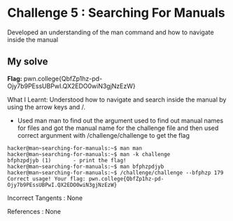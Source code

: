 # Challenge 5 : Searching For Manuals

Developed an understanding of the man command and how to navigate inside the manual

## My solve

**Flag:** pwn.college{QbfZp1hz-pd-Ojy7b9PEssUBPwI.QX2EDO0wiN3gjNzEzW}

What I Learnt: Understood how to navigate and search inside the manual by using the arrow keys and /.

- Used man man to find out the argument used to find out manual names for files and got the manual name for the challenge file and then used correct argunment with /challenge/challenge to get the flag

```
hacker@man~searching-for-manuals:~$ man man
hacker@man~searching-for-manuals:~$ man -k challenge
bfphzpdjyb (1)       - print the flag!
hacker@man~searching-for-manuals:~$ man bfphzpdjyb
hacker@man~searching-for-manuals:~$ /challenge/challenge --bfphzp 179
Correct usage! Your flag: pwn.college{QbfZp1hz-pd-Ojy7b9PEssUBPwI.QX2EDO0wiN3gjNzEzW}
```

Incorrect Tangents :
None

References :
None

